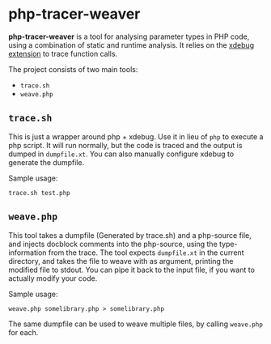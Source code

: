 php-tracer-weaver
===

**php-tracer-weaver** is a tool for analysing parameter types in PHP code, using a combination of static and runtime analysis. It relies on the [xdebug extension](http://www.xdebug.org/docs/execution_trace) to trace function calls.

The project consists of two main tools:

* `trace.sh`
* `weave.php`

`trace.sh`
---

This is just a wrapper around php + xdebug. Use it in lieu of `php` to execute a php script. It will run normally, but the code is traced and the output is dumped in `dumpfile.xt`. You can also manually configure xdebug to generate the dumpfile.

Sample usage:

    trace.sh test.php

`weave.php`
---

This tool takes a dumpfile (Generated by trace.sh) and a php-source file, and injects docblock comments into the php-source, using the type-information from the trace. The tool expects `dumpfile.xt` in the current directory, and takes the file to weave with as argument, printing the modified file to stdout. You can pipe it back to the input file, if you want to actually modify your code.

Sample usage:

    weave.php somelibrary.php > somelibrary.php

The same dumpfile can be used to weave multiple files, by calling `weave.php` for each.